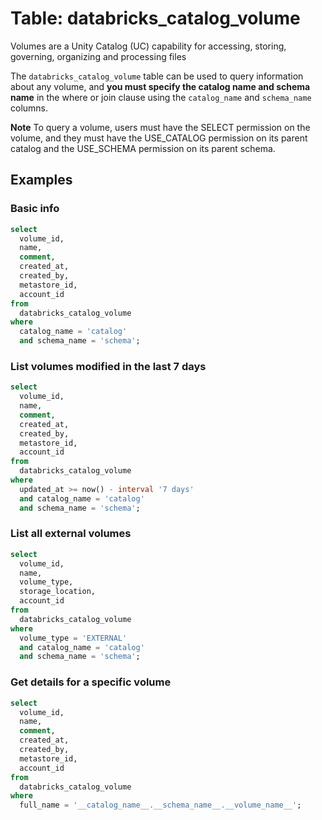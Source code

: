 # Table: databricks_catalog_volume

Volumes are a Unity Catalog (UC) capability for accessing, storing, governing, organizing and processing files

The `databricks_catalog_volume` table can be used to query information about any volume, and **you must specify the catalog name and schema name** in the where or join clause using the `catalog_name` and `schema_name` columns.

**Note** To query a volume, users must have the SELECT permission on the volume, and they must have the USE_CATALOG permission on its parent catalog and the USE_SCHEMA permission on its parent schema.

## Examples

### Basic info

```sql
select
  volume_id,
  name,
  comment,
  created_at,
  created_by,
  metastore_id,
  account_id
from
  databricks_catalog_volume
where
  catalog_name = 'catalog'
  and schema_name = 'schema';
```

### List volumes modified in the last 7 days

```sql
select
  volume_id,
  name,
  comment,
  created_at,
  created_by,
  metastore_id,
  account_id
from
  databricks_catalog_volume
where
  updated_at >= now() - interval '7 days'
  and catalog_name = 'catalog'
  and schema_name = 'schema';
```

### List all external volumes

```sql
select
  volume_id,
  name,
  volume_type,
  storage_location,
  account_id
from
  databricks_catalog_volume
where
  volume_type = 'EXTERNAL'
  and catalog_name = 'catalog'
  and schema_name = 'schema';
```

### Get details for a specific volume

```sql
select
  volume_id,
  name,
  comment,
  created_at,
  created_by,
  metastore_id,
  account_id
from
  databricks_catalog_volume
where
  full_name = '__catalog_name__.__schema_name__.__volume_name__';
```